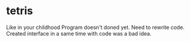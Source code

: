 # tetris
Like in your childhood
Program doesn't doned yet. Need to rewrite code. Created interface in a same time with code was a bad idea.
